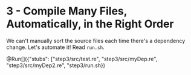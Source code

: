 # 3 - Compile Many Files, Automatically, in the Right Order

We can't manually sort the source files each time there's a dependency change. Let's automate it! Read `run.sh`.

@Run[]({"stubs": ["step3/src/test.re", "step3/src/myDep.re", "step3/src/myDep2.re", "step3/run.sh})
